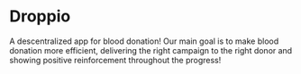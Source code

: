 # Droppio
A descentralized app for blood donation! Our main goal is to make blood donation more efficient, delivering the right campaign to the right donor and showing positive reinforcement throughout the progress!
